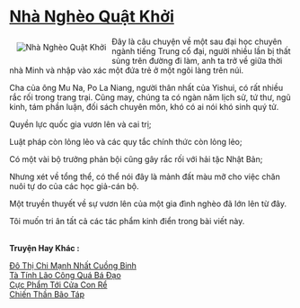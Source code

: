 <a href="https://truyenwiki.net/nha-ngheo-quat-khoi.35638/" title="Nhà Nghèo Quật Khởi"><h1>Nhà Nghèo Quật Khởi</h1></a><div style="display:table"><img align="right" style="float: left; padding: 10px;" src="https://truyenwiki.net/a/img/str/src/35638.jpg" alt="Nhà Nghèo Quật Khởi">Đây là câu chuyện về một sau đại học chuyên ngành tiếng Trung cổ đại, người nhiều lần bị thất sủng trên đường đi làm, anh ta trở về giữa thời nhà Minh và nhập vào xác một đứa trẻ ở một ngôi làng trên núi.<p></p> Cha của ông Mu Na, Po La Niang, người thân nhất của Yishui, có rất nhiều rắc rối trong trang trại. Cũng may, chúng ta có ngàn năm lịch sử, tứ thư, ngũ kinh, tám phần luận, đối sách chuyên môn, khó có ai nói khó sinh quý tử.<p></p> Quyền lực quốc gia vươn lên và cai trị;<p></p> Luật pháp còn lỏng lẻo và các quy tắc chính thức còn lỏng lẻo;<p></p> Có một vài bộ trưởng phản bội cũng gây rắc rối với hải tặc Nhật Bản;<p></p> Nhưng xét về tổng thể, có thể nói đây là mảnh đất màu mỡ cho việc chăn nuôi tự do của các học giả-cán bộ.<p></p> Một truyền thuyết về sự vươn lên của một gia đình nghèo đã lớn lên từ đây.<p></p> Tôi muốn tri ân tất cả các tác phẩm kinh điển trong bài viết này.</div><p><br><b>Truyện Hay Khác :</b></p><a href="https://truyenwiki.net/do-thi-chi-manh-nhat-cuong-binh.35596/" alt="Đô Thị Chi Mạnh Nhất Cuồng Binh">Đô Thị Chi Mạnh Nhất Cuồng Binh</a><br/><a href="https://sangtacviet.wordpress.com/2020/10/22/ta-tinh-lao-cong-qua-ba-dao/" alt="Tà Tính Lão Công Quá Bá Đạo">Tà Tính Lão Công Quá Bá Đạo</a><br/><a href="https://github.com/nownovels/wikidich/tree/master/truyenhay/35369" alt="Cực Phẩm Tới Cửa Con Rể">Cực Phẩm Tới Cửa Con Rể</a><br/><a href="https://github.com/nownovels/wikidich/tree/master/truyenhay/35078" alt="Chiến Thần Bão Táp">Chiến Thần Bão Táp</a><br/>